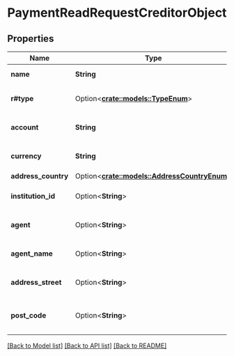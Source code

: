 # PaymentReadRequestCreditorObject

## Properties

Name | Type | Description | Notes
------------ | ------------- | ------------- | -------------
**name** | **String** | Creditor account name | 
**r#type** | Option<[**crate::models::TypeEnum**](TypeEnum.md)> |  | [optional][default to Iban]
**account** | **String** | Creditor account type identifier | 
**currency** | **String** | Creditor account currency | 
**address_country** | Option<[**crate::models::AddressCountryEnum**](AddressCountryEnum.md)> |  | [optional]
**institution_id** | Option<**String**> | an Institution ID for this CreditorAccount | [optional]
**agent** | Option<**String**> | Creditor account BICFI Identifier | [optional]
**agent_name** | Option<**String**> | Creditor account agent name | [optional]
**address_street** | Option<**String**> | Creditor account address street | [optional]
**post_code** | Option<**String**> | Creditor account address post code | [optional]

[[Back to Model list]](../README.md#documentation-for-models) [[Back to API list]](../README.md#documentation-for-api-endpoints) [[Back to README]](../README.md)


